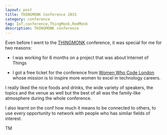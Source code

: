 ```yaml
---
layout: post
title: THINGMONK Conference 2015
category: conference
tag: IoT,conference,ThingMonk,RedMonk
description: THINGMONK conference
---
```

Even before I went to the <a href="https://2016.agilecontentconf.com/" target="_blank">THINGMONK</a> conference, it was special for me for two reasons:

- I was working for 6 months on a project that was about Internet of Things

- I got a free ticket for the conference from <a href="https://www.womenwhocode.com/london" target="_blank">Women Who Code London</a> whose mission
is to inspire more women to excel in technology careers.

I really liked the nice foods and drinks, the wide variety of speakers, the topics and the venue as well but the best of
all was the family-like atmosphere during the whole conference.

I also learnt on the conf how much it means to be connected to others, to use every opportunity to network with people
who has similar fields of interest.

TM








